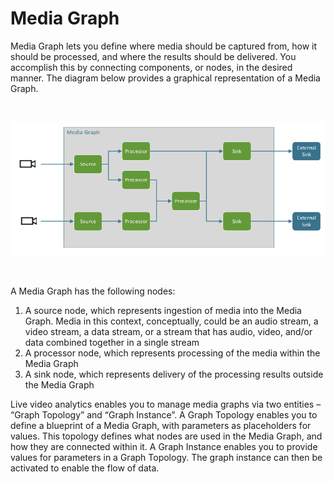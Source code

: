 # Media Graph

Media Graph lets you define where media should be captured from, how it should be processed, and where the results should be delivered. You accomplish this by connecting components, or nodes, in the desired manner. The diagram below provides a graphical representation of a Media Graph. 

<br />
<p align="center">
  <img src="./images/media-graph.png" title="Media Graph"/>
</p>
<br />

A Media Graph has the following nodes:
1.	A source node, which represents ingestion of media into the Media Graph. Media in this context, conceptually, could be an audio stream, a video stream, a data stream, or a stream that has audio, video, and/or data combined together in a single stream
2.	A processor node, which represents processing of the media within the Media Graph
3.	A sink node, which represents delivery of the processing results outside the Media Graph

Live video analytics enables you to manage media graphs via two entities – “Graph Topology” and “Graph Instance”. A Graph Topology enables you to define a blueprint of a Media Graph, with parameters as placeholders for values. This topology defines what nodes are used in the Media Graph, and how they are connected within it. A Graph Instance enables you to provide values for parameters in a Graph Topology. The graph instance can then be activated to enable the flow of data.
